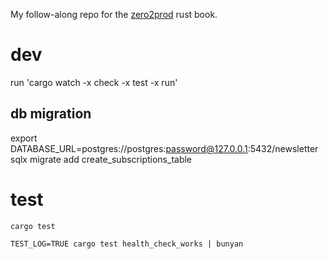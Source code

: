 My follow-along repo for the [zero2prod](https://www.zero2prod.com/index.html) rust book.

# dev

run 'cargo watch -x check -x test -x run'

## db migration

export DATABASE_URL=postgres://postgres:password@127.0.0.1:5432/newsletter
sqlx migrate add create_subscriptions_table

# test
`cargo test`

`TEST_LOG=TRUE cargo test health_check_works | bunyan`
